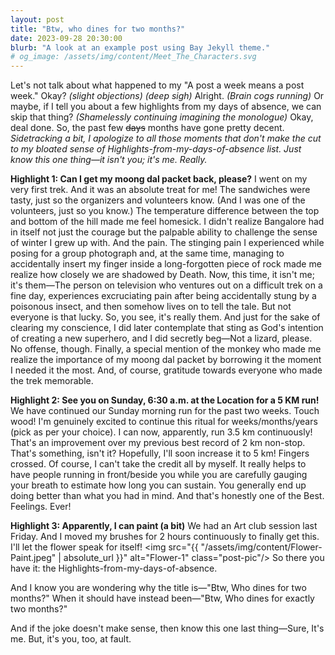 ```yaml
---
layout: post
title: "Btw, who dines for two months?"
date: 2023-09-28 20:30:00
blurb: "A look at an example post using Bay Jekyll theme."
# og_image: /assets/img/content/Meet_The_Characters.svg
---
```


Let's not talk about what happened to my "A post a week means a post week." Okay?
<i>(slight objections)</i>
<i>(deep sigh)</i>
Alright.
<i>(Brain cogs running)</i>
Or maybe, if I tell you about a few highlights from my days of absence, we can skip that thing?
<i>(Shamelessly continuing imagining the monologue)</i>
Okay, deal done.
So, the past few <s>days</s> months have gone pretty decent.
<br>
<i>Sidetracking a bit,
I apologize to all those moments that don't make the cut to my bloated sense of Highlights-from-my-days-of-absence list.
Just know this one thing—it isn't you; it's me.
Really.
</i>

<b>Highlight 1: Can I get my moong dal packet back, please?</b>
I went on my very first trek. And it was an absolute treat for me!
The sandwiches were tasty, just so the organizers and volunteers know. (And I was one of the volunteers, just so you know.) The temperature difference between the top and bottom of the hill made me feel homesick. I didn't realize Bangalore had in itself not just the courage but the palpable ability to challenge the sense of winter I grew up with. And the pain. The stinging pain I experienced while posing for a group photograph and, at the same time, managing to accidentally insert my finger inside a long-forgotten piece of rock made me realize how closely we are shadowed by Death. Now, this time, it isn't me; it's them—The person on television who ventures out on a difficult trek on a fine day, experiences excruciating pain after being accidentally stung by a poisonous insect, and then somehow lives on to tell the tale. But not everyone is that lucky. So, you see, it's really them. And just for the sake of clearing my conscience, I did later contemplate that sting as God's intention of creating a new superhero, and I did secretly beg—Not a lizard, please. No offense, though. Finally, a special mention of the monkey who made me realize the importance of my moong dal packet by borrowing it the moment I needed it the most. And, of course, gratitude towards everyone who made the trek memorable.

<b>Highlight 2: See you on Sunday, 6:30 a.m. at the Location for a 5 KM run!</b>
We have continued our Sunday morning run for the past two weeks. Touch wood! I'm genuinely excited to continue this ritual for weeks/months/years (pick as per your choice). I can now, apparently, run 3.5 km continuously! That's an improvement over my previous best record of 2 km non-stop. That's something, isn't it? Hopefully, I'll soon increase it to 5 km! Fingers crossed.
Of course, I can't take the credit all by myself. It really helps to have people running in front/beside you while you are carefully gauging your breath to estimate how long you can sustain. You generally end up doing better than what you had in mind. And that's honestly one of the Best. Feelings. Ever!

<b>Highlight 3: Apparently, I can paint (a bit)</b>
We had an Art club session last Friday. And I moved my brushes for 2 hours continuously to finally get this. I'll let the flower speak for itself!
<img src="{{ "/assets/img/content/Flower-Paint.jpeg" | absolute_url }}" alt="Flower-1" class="post-pic"/>
So there you have it: the Highlights-from-my-days-of-absence.

And I know you are wondering why the title is—"Btw, Who dines for two months?" When it should have instead been—"Btw, Who dines for exactly two months?"

And if the joke doesn't make sense, then know this one last thing—Sure, It's me. But, it's you, too, at fault.
